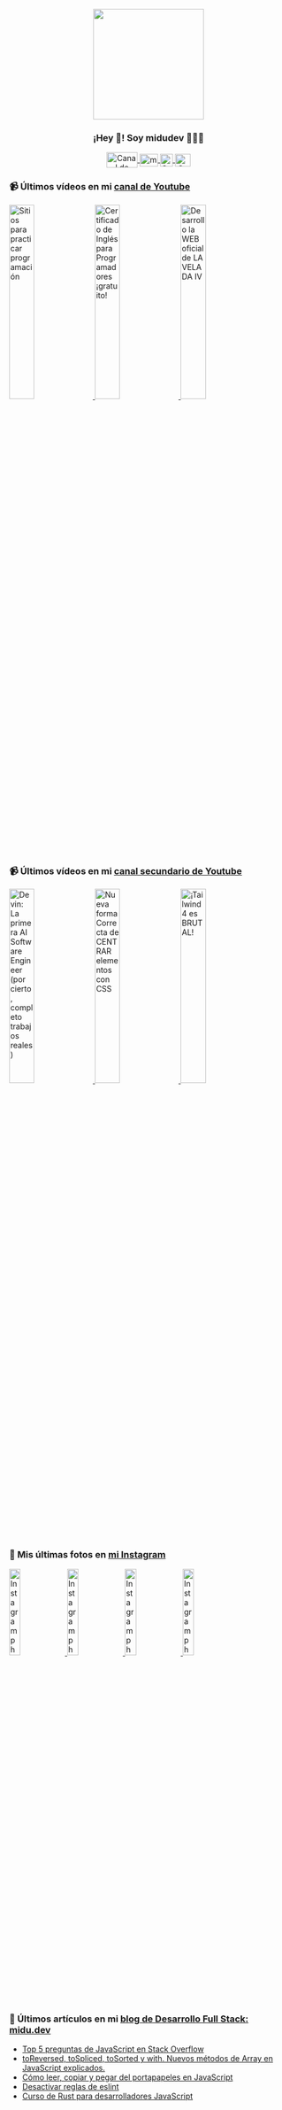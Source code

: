 <p align="center" width="300">
   <img align="center" width="200" src="https://user-images.githubusercontent.com/1561955/106762302-fda9de00-6635-11eb-99be-3ef744e60c0e.png" />
   <h3 align="center">¡Hey 👋! Soy midudev 👨🏻‍💻</h3>
</p>

<p align="center">
   <a href="https://twitch.tv/midudev" target="blank">
    <img align="center" src="https://upload.wikimedia.org/wikipedia/commons/c/ce/Twitch_logo_2019.svg" alt="Canal de Twitch de midudev" height="28px" width="56px" />
  </a>
  <span style="width: 8px;"> </span>
   <a href="https://youtube.com/midudev" target="blank">
    <img align="center" src="https://upload.wikimedia.org/wikipedia/commons/0/09/YouTube_full-color_icon_%282017%29.svg" alt="midudev" height="23px" width="33px" />
  </a>
  <span style="width: 8px;"> </span>
  <a href="https://instagram.com/midu.dev" target="blank">
    <img align="center" src="https://upload.wikimedia.org/wikipedia/commons/e/e7/Instagram_logo_2016.svg" alt="Canal de Instagram de midu.dev" height="23px" width="23px" />
  </a>
  <span style="width: 8px;"> </span>
  <a href="https://twitter.com/midudev" target="blank">
    <img align="center" src="https://upload.wikimedia.org/wikipedia/commons/thumb/6/6f/Logo_of_Twitter.svg/2491px-Logo_of_Twitter.svg.png" alt="Canal de Twitter de midudev" height="23px" width="28px" />
  </a>
</p>

### 📹 Últimos vídeos en mi [canal de Youtube](https://youtube.com/midudev?sub_confirmation=1)

<a href='https://youtu.be/sujNUDpLSzo' target='_blank'>
  <img width='30%' src='https://img.youtube.com/vi/sujNUDpLSzo/mqdefault.jpg' alt='Sitios para practicar programación' />
</a>
<a href='https://youtu.be/LL8t2mqgJHs' target='_blank'>
  <img width='30%' src='https://img.youtube.com/vi/LL8t2mqgJHs/mqdefault.jpg' alt='Certificado de Inglés para Programadores ¡gratuito!' />
</a>
<a href='https://youtu.be/MY6A_w_FECw' target='_blank'>
  <img width='30%' src='https://img.youtube.com/vi/MY6A_w_FECw/mqdefault.jpg' alt='Desarrollo la WEB oficial de LA VELADA IV' />
</a>

### 📹 Últimos vídeos en mi [canal secundario de Youtube](https://youtube.com/midulive?sub_confirmation=1)

<a href='https://youtu.be/KqzLGrDpMk4' target='_blank'>
  <img width='30%' src='https://img.youtube.com/vi/KqzLGrDpMk4/mqdefault.jpg' alt='Devin: La primera AI Software Engineer (por cierto, completo trabajos reales)' />
</a>
<a href='https://youtu.be/Ees5SuBrny0' target='_blank'>
  <img width='30%' src='https://img.youtube.com/vi/Ees5SuBrny0/mqdefault.jpg' alt='Nueva forma Correcta de CENTRAR elementos con CSS' />
</a>
<a href='https://youtu.be/QHjhKPTG_vw' target='_blank'>
  <img width='30%' src='https://img.youtube.com/vi/QHjhKPTG_vw/mqdefault.jpg' alt='¡Tailwind 4 es BRUTAL!' />
</a>

### 📸 Mis últimas fotos en [mi Instagram](https://instagram.com/midu.dev)

<a href='https://instagram.com/p/C0CN7G_tqtL' target='_blank'>
  <img width='20%' src='https://instagram.fkiv3-1.fna.fbcdn.net/v/t51.29350-15/404570989_310584011839619_4181433579164759611_n.jpg?stp=dst-jpg_e15_fr_p1080x1080&_nc_ht=instagram.fkiv3-1.fna.fbcdn.net&_nc_cat=111&_nc_ohc=9ZyU_lo1mlsAX_zlMPq&edm=APU89FABAAAA&ccb=7-5&oh=00_AfCdHMMey3iByykaI8OXWaK2DN9YJBNUI4eITJW_ziS2oQ&oe=65F3C25D&_nc_sid=bc0c2c' alt='Instagram photo' />
</a>
<a href='https://instagram.com/p/C4dYDQNPvdd' target='_blank'>
  <img width='20%' src='https://instagram.fkiv3-1.fna.fbcdn.net/v/t51.29350-15/432671671_923306773129645_1582619415653361997_n.jpg?stp=dst-jpg_e15_fr_p1080x1080&_nc_ht=instagram.fkiv3-1.fna.fbcdn.net&_nc_cat=101&_nc_ohc=yTsightnJCkAX9bi21_&edm=APU89FABAAAA&ccb=7-5&oh=00_AfAHCq-WWijAR2JsOCEbzRTxn8jKZ2pj23SAZIloLCwBFQ&oe=65F3BB71&_nc_sid=bc0c2c' alt='Instagram photo' />
</a>
<a href='https://instagram.com/p/C4a2E4HtEqd' target='_blank'>
  <img width='20%' src='https://instagram.fkiv3-1.fna.fbcdn.net/v/t51.29350-15/432388235_7094300383999507_2344959333521855205_n.jpg?stp=dst-jpg_e15&_nc_ht=instagram.fkiv3-1.fna.fbcdn.net&_nc_cat=107&_nc_ohc=xtz1tWPmYlcAX8ww355&edm=APU89FABAAAA&ccb=7-5&oh=00_AfBOfEaFn7cefBE9KXV5JnulXCJsS6qj2s36ClDoGuf4pg&oe=65F356A9&_nc_sid=bc0c2c' alt='Instagram photo' />
</a>
<a href='https://instagram.com/p/C4YXzgwAPMr' target='_blank'>
  <img width='20%' src='https://instagram.fkiv3-1.fna.fbcdn.net/v/t51.29350-15/432724737_713499707638827_1133247708923310004_n.jpg?stp=dst-jpg_e15&_nc_ht=instagram.fkiv3-1.fna.fbcdn.net&_nc_cat=103&_nc_ohc=IYtkEX1jxfoAX98lJ1_&edm=APU89FABAAAA&ccb=7-5&oh=00_AfAQEH-dIf5O3cQufthJrrTwxMRq7Lc3NH7TQK08mzYRbg&oe=65F35661&_nc_sid=bc0c2c' alt='Instagram photo' />
</a>

### 📝 Últimos artículos en mi [blog de Desarrollo Full Stack: midu.dev](https://midu.dev)
- [Top 5 preguntas de JavaScript en Stack Overflow](https://midu.dev/top-5-preguntas-javascript-stack-overflow/)
- [toReversed, toSpliced, toSorted y with. Nuevos métodos de Array en JavaScript explicados.](https://midu.dev/to-reversed-to-spliced-to-sorted-with/)
- [Cómo leer, copiar y pegar del portapapeles en JavaScript](https://midu.dev/leer-copiar-pegar-portapapeles-javascript/)
- [Desactivar reglas de eslint](https://midu.dev/desactivar-reglas-eslint/)
- [Curso de Rust para desarrolladores JavaScript](https://midu.dev/rust-para-desarrolladores-javascript/)